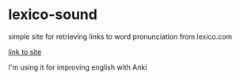 # lexico-sound
simple site for retrieving links to word pronunciation from lexico.com

[link to site](https://sound.horhik.xyz)

I'm using it for improving english with Anki
